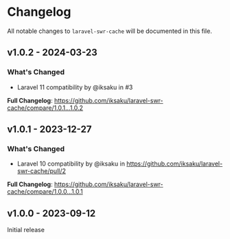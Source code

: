 # Changelog

All notable changes to `laravel-swr-cache` will be documented in this file.

## v1.0.2 - 2024-03-23

### What's Changed

* Laravel 11 compatibility by @iksaku in #3

**Full Changelog**: https://github.com/iksaku/laravel-swr-cache/compare/1.0.1...1.0.2

## v1.0.1 - 2023-12-27

### What's Changed

* Laravel 10 compatibility by @iksaku in https://github.com/iksaku/laravel-swr-cache/pull/2

**Full Changelog**: https://github.com/iksaku/laravel-swr-cache/compare/1.0.0...1.0.1

## v1.0.0 - 2023-09-12

Initial release
